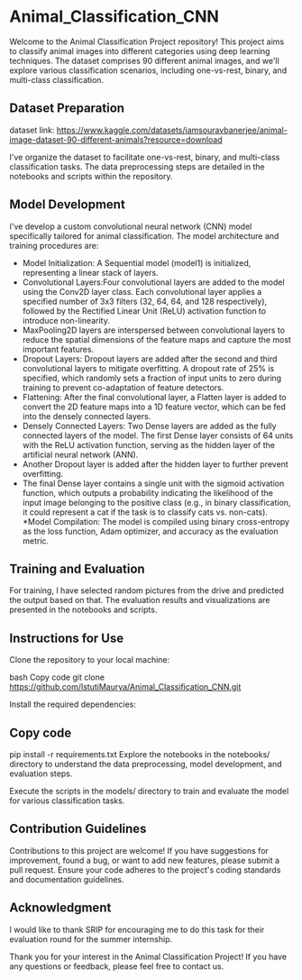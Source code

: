 # Animal_Classification_CNN
Welcome to the Animal Classification Project repository! This project aims to classify animal images into different categories using deep learning techniques. The dataset comprises 90 different animal images, and we'll explore various classification scenarios, including one-vs-rest, binary, and multi-class classification.

## Dataset Preparation
dataset link: https://www.kaggle.com/datasets/iamsouravbanerjee/animal-image-dataset-90-different-animals?resource=download

I've organize the dataset to facilitate one-vs-rest, binary, and multi-class classification tasks. The data preprocessing steps are detailed in the notebooks and scripts within the repository.

## Model Development
I've develop a custom convolutional neural network (CNN) model specifically tailored for animal classification. The model architecture and training procedures are:

* Model Initialization: A Sequential model (model1) is initialized, representing a linear stack of layers.
* Convolutional Layers:Four convolutional layers are added to the model using the Conv2D layer class. Each convolutional layer applies a specified number of 3x3 filters (32, 64, 64, and 128 respectively), followed by the Rectified Linear Unit (ReLU) activation function to introduce non-linearity.
* MaxPooling2D layers are interspersed between convolutional layers to reduce the spatial dimensions of the feature maps and capture the most important features.
* Dropout Layers: Dropout layers are added after the second and third convolutional layers to mitigate overfitting. A dropout rate of 25% is specified, which randomly sets a fraction of input units to zero during training to prevent co-adaptation of feature detectors.
* Flattening: After the final convolutional layer, a Flatten layer is added to convert the 2D feature maps into a 1D feature vector, which can be fed into the densely connected layers.
* Densely Connected Layers: Two Dense layers are added as the fully connected layers of the model. The first Dense layer consists of 64 units with the ReLU activation function, serving as the hidden layer of the artificial neural network (ANN).
* Another Dropout layer is added after the hidden layer to further prevent overfitting.
* The final Dense layer contains a single unit with the sigmoid activation function, which outputs a probability indicating the likelihood of the input image belonging to the positive class (e.g., in binary classification, it could represent a cat if the task is to classify cats vs. non-cats).
*Model Compilation: The model is compiled using binary cross-entropy as the loss function, Adam optimizer, and accuracy as the evaluation metric.

## Training and Evaluation
For training, I have selected random pictures from the drive and predicted the output based on that. The evaluation results and visualizations are presented in the notebooks and scripts.

## Instructions for Use
Clone the repository to your local machine:

bash
Copy code
git clone https://github.com/IstutiMaurya/Animal_Classification_CNN.git

Install the required dependencies:

## Copy code
pip install -r requirements.txt
Explore the notebooks in the notebooks/ directory to understand the data preprocessing, model development, and evaluation steps.

Execute the scripts in the models/ directory to train and evaluate the model for various classification tasks.

## Contribution Guidelines
Contributions to this project are welcome! If you have suggestions for improvement, found a bug, or want to add new features, please submit a pull request. Ensure your code adheres to the project's coding standards and documentation guidelines.

## Acknowledgment
I would like to thank SRIP for encouraging me to do this task for their evaluation round for the summer internship.

Thank you for your interest in the Animal Classification Project! If you have any questions or feedback, please feel free to contact us.
